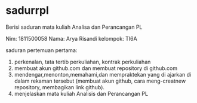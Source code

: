 # sadurrpl
Berisi saduran mata kuliah Analisa dan Perancangan PL

Nim: 1811500058
Nama: Arya Risandi
kelompok: TI6A

saduran pertemuan pertama:
1. perkenalan, tata tertib perkuliahan, kontrak perkuliahan
2. membuat akun github.com dan membuat repository di github.com
3. mendengar,menonton,memahami,dan mempraktekan yang di ajarkan di dalam rekaman tersebut (membuat akun github, cara meng-creatnew repository, membagikan link github).
4. menjelaskan mata kuliah Analisis dan Perancangan PL
 
